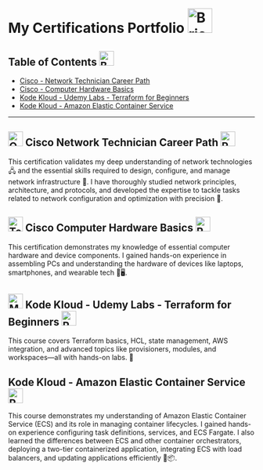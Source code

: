 # My Certifications Portfolio <img src="https://raw.githubusercontent.com/Tarikul-Islam-Anik/Telegram-Animated-Emojis/main/Objects/Briefcase.webp" alt="Briefcase" width="50" height="50" />
## Table of Contents <img src="https://raw.githubusercontent.com/Tarikul-Islam-Anik/Telegram-Animated-Emojis/main/Objects/Books.webp" alt="Books" width="30" height="30" />
- [Cisco - Network Technician Career Path](Cisco_Network_Technician_Career_Path.pdf)
- [Cisco - Computer Hardware Basics](Computer_Hardware_Basics_Badge20241027-7-38pzw0.pdf)
- [Kode Kloud - Udemy Labs - Terraform for Beginners](Terraform_For_Beginners.jpg)
- [Kode Kloud - Amazon Elastic Container Service](Amazon_Elastic_Container_Service.jpg)
  
---

## <img src="https://raw.githubusercontent.com/Tarikul-Islam-Anik/Telegram-Animated-Emojis/main/Objects/Outbox%20Tray.webp" alt="Outbox Tray" width="30" height="30" /> Cisco Network Technician Career Path <img src="https://raw.githubusercontent.com/Tarikul-Islam-Anik/Telegram-Animated-Emojis/main/Travel%20and%20Places/Rocket.webp" alt="Rocket" width="30" height="30" />

This certification validates my deep understanding of network technologies 🖧 and the essential skills required to design, configure, and manage network infrastructure 🔧. I have thoroughly studied network principles, architecture, and protocols, and developed the expertise to tackle tasks related to network configuration and optimization with precision 🎯.

## <img src="https://raw.githubusercontent.com/Tarikul-Islam-Anik/Telegram-Animated-Emojis/main/Objects/Toolbox.webp" alt="Toolbox" width="30" height="30" /> Cisco Computer Hardware Basics <img src="https://raw.githubusercontent.com/Tarikul-Islam-Anik/Telegram-Animated-Emojis/main/Travel%20and%20Places/Rocket.webp" alt="Rocket" width="30" height="30" />

This certification demonstrates my knowledge of essential computer hardware and device components. I gained hands-on experience in assembling PCs and understanding the hardware of devices like laptops, smartphones, and wearable tech 📱🖥️.

## <img src="https://raw.githubusercontent.com/Tarikul-Islam-Anik/Telegram-Animated-Emojis/main/Activity/Magic%20Wand.webp" alt="Magic Wand" width="30" height="30" /> Kode Kloud -  Udemy Labs - Terraform for Beginners <img src="https://raw.githubusercontent.com/Tarikul-Islam-Anik/Telegram-Animated-Emojis/main/Travel%20and%20Places/Rocket.webp" alt="Rocket" width="30" height="30" />

This course covers Terraform basics, HCL, state management, AWS integration, and advanced topics like provisioners, modules, and workspaces—all with hands-on labs. 🚀

##  Kode Kloud -  Amazon Elastic Container Service <img src="https://raw.githubusercontent.com/Tarikul-Islam-Anik/Telegram-Animated-Emojis/main/Travel%20and%20Places/Rocket.webp" alt="Rocket" width="30" height="30" />

This course demonstrates my understanding of Amazon Elastic Container Service (ECS) and its role in managing container lifecycles. I gained hands-on experience configuring task definitions, services, and ECS Fargate. I also learned the differences between ECS and other container orchestrators, deploying a two-tier containerized application, integrating ECS with load balancers, and updating applications efficiently 🚀📦.
